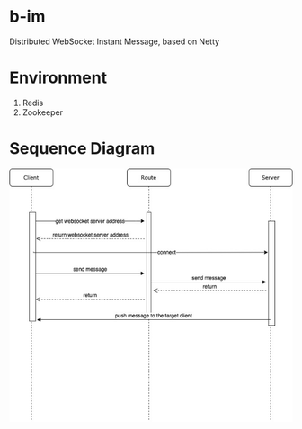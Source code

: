 # b-im
Distributed WebSocket Instant Message, based on Netty

# Environment
1. Redis
2. Zookeeper

# Sequence Diagram
![image](assets/sequence.jpg)
